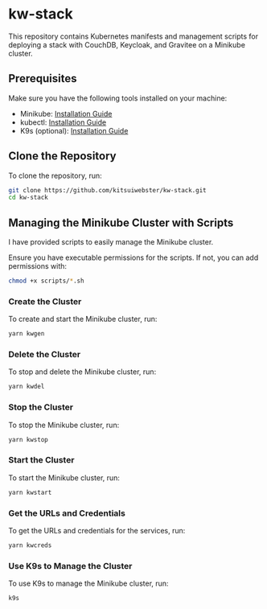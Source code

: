 # kw-stack

This repository contains Kubernetes manifests and management scripts for deploying a stack with CouchDB, Keycloak, and Gravitee on a Minikube cluster.

## Prerequisites

Make sure you have the following tools installed on your machine:

- Minikube: [Installation Guide](https://minikube.sigs.k8s.io/docs/start/)
- kubectl: [Installation Guide](https://kubernetes.io/docs/tasks/tools/)
- K9s (optional): [Installation Guide](https://k9scli.io/topics/install/)

## Clone the Repository

To clone the repository, run:

```bash
git clone https://github.com/kitsuiwebster/kw-stack.git
cd kw-stack
```

## Managing the Minikube Cluster with Scripts

I have provided scripts to easily manage the Minikube cluster.

Ensure you have executable permissions for the scripts. If not, you can add permissions with:

```bash
chmod +x scripts/*.sh

```

### Create the Cluster

To create and start the Minikube cluster, run:

```bash
yarn kwgen
```

### Delete the Cluster

To stop and delete the Minikube cluster, run:

```bash
yarn kwdel
```

### Stop the Cluster

To stop the Minikube cluster, run:

```bash
yarn kwstop
```

### Start the Cluster

To start the Minikube cluster, run:

```bash
yarn kwstart
```

### Get the URLs and Credentials

To get the URLs and credentials for the services, run:

```bash
yarn kwcreds
```

### Use K9s to Manage the Cluster

To use K9s to manage the Minikube cluster, run:

```bash
k9s
```

